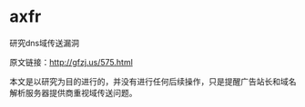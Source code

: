 axfr
====

研究dns域传送漏洞

原文链接：http://gfzj.us/575.html

本文是以研究为目的进行的，并没有进行任何后续操作，只是提醒广告站长和域名解析服务器提供商重视域传送问题。
